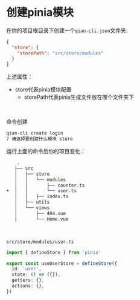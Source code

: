 
# 创建pinia模块

在你的项目根目录下创建一个`qian-cli.json`文件夹:
~~~json
{
  "store": {
    "storePath": "src/store/modules"
  }
}
~~~
上述属性：
- store代表pinia模块配置
    - storePath代表pinia生成文件放在哪个文件夹下

<br />

命令创建

~~~sh
qian-cli create login
? 请选择要创建什么模块 store
~~~

运行上面的命令后你的项目变化：
~~~diff
    .
   ├── src  
   │   ├── store 
   │   │   └── modules 
   │   │       ├── counter.ts 
+  │   │       └── user.ts
   │   │   ├── index.ts 
   │   ├── utils
   │   └── views 
   │       ├── 404.vue
   │       └── Home.vue
~~~
<br/>

`src/store/modules/user.ts`
~~~ts
import { defineStore } from 'pinia'

export const useUserStore = defineStore({
  id: 'user',
  state: () => ({}),
  getters: {},
  actions: {},
})

~~~